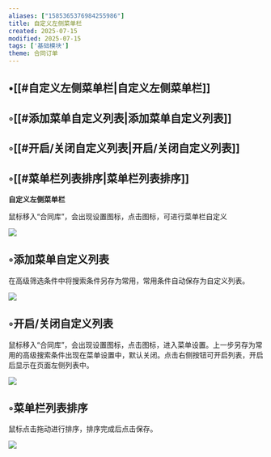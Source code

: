 ```yaml
---
aliases: ["1585365376984255986"]
title: 自定义左侧菜单栏
created: 2025-07-15
modified: 2025-07-15
tags: ['基础模块']
theme: 合同订单
---
```


## •[[#自定义左侧菜单栏|自定义左侧菜单栏]]

## ◦[[#添加菜单自定义列表|添加菜单自定义列表]]

## ◦[[#开启/关闭自定义列表|开启/关闭自定义列表]]

## ◦[[#菜单栏列表排序|菜单栏列表排序]]

**自定义左侧菜单栏**

鼠标移入“合同库”，会出现设置图标，点击图标，可进行菜单栏自定义

![](https://myhelpdoc.oss-cn-heyuan.aliyuncs.com/mdimages/cddbdb36e2c8591549cc3bad36c570d3.jpg)

## ◦添加菜单自定义列表

在高级筛选条件中将搜索条件另存为常用，常用条件自动保存为自定义列表。

**![](https://myhelpdoc.oss-cn-heyuan.aliyuncs.com/mdimages/1a0879362aed797c30bbff0e8e8d571c.jpg)**

## ◦开启/关闭自定义列表

鼠标移入“合同库”，会出现设置图标，点击图标，进入菜单设置。上一步另存为常用的高级搜索条件出现在菜单设置中，默认关闭。点击右侧按钮可开启列表，开启后显示在页面左侧列表中。

![](https://myhelpdoc.oss-cn-heyuan.aliyuncs.com/mdimages/72e727e12b5a5550e1795b21be704556.jpg)

## ◦菜单栏列表排序

鼠标点击拖动进行排序，排序完成后点击保存。

![](https://myhelpdoc.oss-cn-heyuan.aliyuncs.com/mdimages/15946db6e33109ecfb59cfcb832090cf.jpg)

